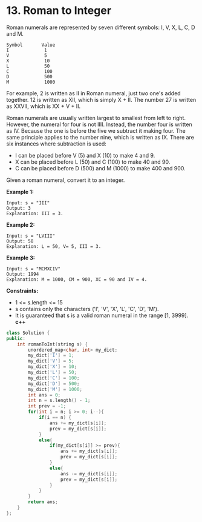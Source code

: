 # 13. Roman to Integer
Roman numerals are represented by seven different symbols: I, V, X, L, C, D and M.
```
Symbol       Value
I             1
V             5
X             10
L             50
C             100
D             500
M             1000
```
For example, 2 is written as II in Roman numeral, just two one's added together. 12 is written as XII, which is simply X + II. The number 27 is written as XXVII, which is XX + V + II.

Roman numerals are usually written largest to smallest from left to right. However, the numeral for four is not IIII. Instead, the number four is written as IV. Because the one is before the five we subtract it making four. The same principle applies to the number nine, which is written as IX. There are six instances where subtraction is used:

* I can be placed before V (5) and X (10) to make 4 and 9. 
* X can be placed before L (50) and C (100) to make 40 and 90. 
* C can be placed before D (500) and M (1000) to make 400 and 900.

Given a roman numeral, convert it to an integer.

**Example 1:**
```
Input: s = "III"
Output: 3
Explanation: III = 3.
```
**Example 2:**
```
Input: s = "LVIII"
Output: 58
Explanation: L = 50, V= 5, III = 3.
```
**Example 3:**
```
Input: s = "MCMXCIV"
Output: 1994
Explanation: M = 1000, CM = 900, XC = 90 and IV = 4.
```
**Constraints:**
* 1 <= s.length <= 15
* s contains only the characters ('I', 'V', 'X', 'L', 'C', 'D', 'M').
* It is guaranteed that s is a valid roman numeral in the range [1, 3999].
**c++**
```cpp
class Solution {
public:
    int romanToInt(string s) {
        unordered_map<char, int> my_dict;
        my_dict['I'] = 1;
        my_dict['V'] = 5;
        my_dict['X'] = 10;
        my_dict['L'] = 50;
        my_dict['C'] = 100;
        my_dict['D'] = 500;
        my_dict['M'] = 1000;
        int ans = 0;
        int n = s.length() - 1;
        int prev = -1;
        for(int i = n; i >= 0; i--){
            if(i == n) {
                ans += my_dict[s[i]];
                prev = my_dict[s[i]];
            }
            else{
                if(my_dict[s[i]] >= prev){
                    ans += my_dict[s[i]];
                    prev = my_dict[s[i]];
                }
                else{
                    ans -= my_dict[s[i]];
                    prev = my_dict[s[i]];
                }
            }
        }
        return ans;
    }
};
```
